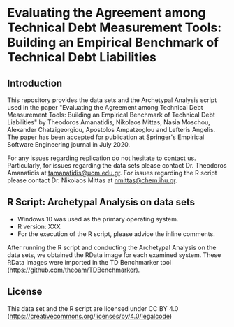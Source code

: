 # Evaluating the Agreement among Technical Debt Measurement Tools: Building an Empirical Benchmark of Technical Debt Liabilities

## Introduction

This repository provides the data sets and the Archetypal Analysis script used in the paper "Evaluating the Agreement among Technical Debt Measurement Tools: Building an Empirical Benchmark of Technical Debt Liabilities" by Theodoros Amanatidis, Nikolaos Mittas, Nasia Moschou, Alexander Chatzigeorgiou, Apostolos Ampatzoglou and Lefteris Angelis.
The paper has been accepted for publication at Springer's Empirical Software Engineering journal in July 2020.

For any issues regarding replication do not hesitate to contact us. Particularly, for issues regarding the data sets please contact Dr. Theodoros Amanatidis at <tamanatidis@uom.edu.gr>. For issues regarding the R script please contact Dr. Nikolaos Mittas at <nmittas@chem.ihu.gr>.

## R Script: Archetypal Analysis on data sets

- Windows 10 was used as the primary operating system.
- R version: XXX
- For the execution of the R script, please advice the inline comments.

After running the R script and conducting the Archetypal Analysis on the data sets, we obtained the RData image for each examined system.
These RData images were imported in the TD Benchmarker tool (<https://github.com/theoam/TDBenchmarker>).

## License

This data set and the R script are licensed under CC BY 4.0 (https://creativecommons.org/licenses/by/4.0/legalcode)
